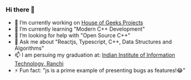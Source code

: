 ### Hi there 👋

- 🔭 I’m currently working on [House of Geeks Projects](https://github.com/houseofgeeks)
- 🌱 I’m currently learning "Modern C++ Development"
- 🤔 I’m looking for help with "Open Source C++"
- 💬 Ask me about "Reactjs, Typescript, C++, Data Structures and Algorithms"
- 📫 I am persuing my graduation at: [Indian Institute of Information Technology, Ranchi](iiitranchi.ac.in)
- ⚡ Fun fact: "js is a prime example of presenting bugs as features!😂"
